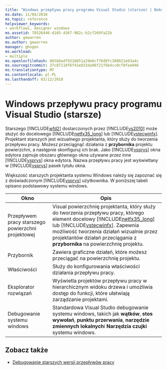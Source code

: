 ```yaml
---
title: "Windows przepływu pracy programu Visual Studio (starsze) | Dokumentacja firmy Microsoft"
ms.date: 11/04/2016
ms.topic: reference
helpviewer_keywords:
- workflows, designer windows
ms.assetid: 78526446-d165-4367-982c-b2cf269fa22b
author: gewarren
ms.author: gewarren
manager: ghogen
ms.workload:
- multiple
ms.openlocfilehash: 865b8adf9316851a29e6cf76d0fc308021e63a4c
ms.sourcegitcommit: 37c87118f6f41e832da96f21f6b4cc0cf8fee046
ms.translationtype: MT
ms.contentlocale: pl-PL
ms.lasthandoff: 03/12/2018
---
```

# <a name="visual-studio-workflow-windows-legacy"></a>Windows przepływu pracy programu Visual Studio (starsze)
Starszego [!INCLUDE[wfd2](../workflow-designer/includes/wfd2_md.md)] dostarczonych przez [!INCLUDE[vs2010](../misc/includes/vs2010_md.md)] może służyć do docelowego [!INCLUDE[netfx35_long](../workflow-designer/includes/netfx35_long_md.md)] lub [!INCLUDE[vstecwinfx](../workflow-designer/includes/vstecwinfx_md.md)]. Projektant starszych jest wizualnego projektanta, który służy do tworzenia przepływu pracy. Możesz przeciągnąć działania z **przybornika** projektu powierzchni, a następnie skonfiguruj ich brak. Jako [!INCLUDE[vsprvs](../code-quality/includes/vsprvs_md.md)] okna edytora zajmuje obszaru głównego okna używane przez inne [!INCLUDE[vsprvs](../code-quality/includes/vsprvs_md.md)] okna edytora. Nazwa przepływu pracy jest wyświetlany w [!INCLUDE[vsprvs](../code-quality/includes/vsprvs_md.md)] pasek tytułu okna.

 Większość starszych projektanta systemu Windows należy się zapoznać się z doświadczonym [!INCLUDE[vsprvs](../code-quality/includes/vsprvs_md.md)] użytkownika. W poniższej tabeli opisano podstawowy systemu windows.

|Okno|Opis|
|------------|-----------------|
|Przepływem pracy starszego powierzchni projektowej|Visual powierzchnię projektanta, który służy do tworzenia przepływu pracy, którego element docelowy [!INCLUDE[netfx35_long](../workflow-designer/includes/netfx35_long_md.md)] lub [!INCLUDE[vstecwinfx](../workflow-designer/includes/vstecwinfx_md.md)]. Zapewnia możliwość tworzenia działań wizualnie przez projektantów działań przeciągania z **przybornika** na powierzchnię projektu.|
|Przybornik|Zawiera graficzne działań, które możesz przeciągać na powierzchnię projektu.|
|Właściwości|Służy do konfigurowania właściwości działania przepływu pracy.|
|Eksplorator rozwiązań|Wyświetla projektów przepływu pracy w hierarchicznym widoku drzewa i umożliwia dostęp do funkcji, które ułatwiają zarządzanie projektami.|
|Debugowanie systemu windows|Standardowa Visual Studio debugowanie systemu windows, takich jak **wątków**, **stos wywołań**, **punktu przerwania**, **narzędzie zmiennych lokalnych**i **Narzędzia czujki** systemu windows.|

## <a name="see-also"></a>Zobacz także

- [Debugowanie starszych wersji przepływów pracy](../workflow-designer/debugging-legacy-workflows.md)